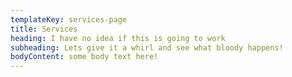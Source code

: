 ```yaml
---
templateKey: services-page
title: Services
heading: I have no idea if this is going to work
subheading: Lets give it a whirl and see what bloody happens!
bodyContent: some body text here!
---
```

